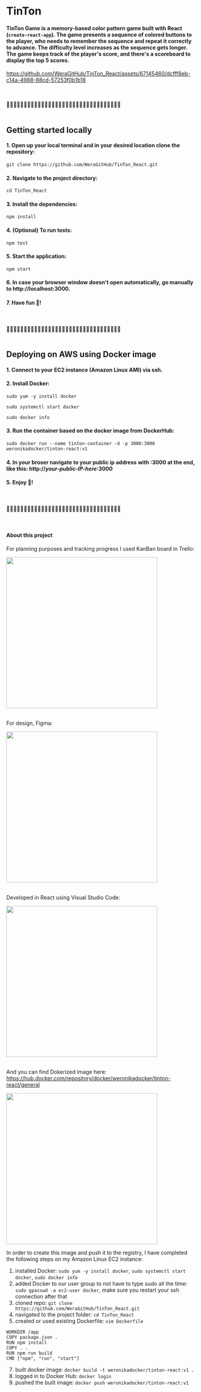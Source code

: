 
# TinTon 
#### TinTon Game is a memory-based color pattern game built with React (`create-react-app`). The game presents a sequence of colored buttons to the player, who needs to remember the sequence and repeat it correctly to advance. The difficulty level increases as the sequence gets longer. The game keeps track of the player's score, and there's a scoreboard to display the top 5 scores.

https://github.com/WeraGitHub/TinTon_React/assets/67145460/dcfff8eb-c14a-4988-88cd-57253f0b1b18

<br >
<br >
🐶🐶🐶🐶🐶🐶🐶🐶🐶🐶🐶🐶🐶🐶🐶🐶🐶🐶🐶🐶🐶🐶🐶🐶🐶🐶🐶🐶🐶🐶🐶🐶🐶
<br >
<br >

## Getting started locally
#### 1. Open up your local terminal and in your desired location clone the repository:
`git clone https://github.com/WeraGitHub/TinTon_React.git`

#### 2. Navigate to the project directory:
`cd TinTon_React`

#### 3. Install the dependencies:
`npm install`

#### 4. (Optional) To run tests:
`npm test`

#### 5. Start the application:
`npm start`

#### 6. In case your browser window doesn't open automatically, go manually to http://localhost:3000.

#### 7. Have fun 🥳!

<br >
<br >
🐶🐶🐶🐶🐶🐶🐶🐶🐶🐶🐶🐶🐶🐶🐶🐶🐶🐶🐶🐶🐶🐶🐶🐶🐶🐶🐶🐶🐶🐶🐶🐶🐶
<br >
<br >

## Deploying on AWS using Docker image
#### 1. Connect to your EC2 instance (Amazon Linux AMI) via ssh.

#### 2. Install Docker:

`sudo yum -y install docker`

`sudo systemctl start docker`

`sudo docker info`

#### 3. Run the container based on the docker image from DockerHub:

`sudo docker run --name tinton-container -d -p 3000:3000 weronikadocker/tinton-react:v1`

#### 4. In your broser navigate to your public ip address with :3000 at the end, like this: http://*your-public-IP-here*:3000 

#### 5. Enjoy 🐶!


<br >
<br >
🐶🐶🐶🐶🐶🐶🐶🐶🐶🐶🐶🐶🐶🐶🐶🐶🐶🐶🐶🐶🐶🐶🐶🐶🐶🐶🐶🐶🐶🐶🐶🐶🐶
<br >
<br >
<br >

#### About this project
For planning purposes and tracking progress I used KanBan board in Trello:

<img src="https://github.com/WeraGitHub/TinTon_React/assets/67145460/8382418e-217a-4d3f-acba-a36de9494dfb" width="400" height="auto">
<br >
<br >

For design, Figma:

<img src="https://github.com/WeraGitHub/TinTon_React/assets/67145460/cfdcf39a-be63-4fff-8e2c-9de940d8f73a" width="400" height="auto">
<br >
<br >

Developed in React using Visual Studio Code:

<img src="https://github.com/WeraGitHub/TinTon_React/assets/67145460/2c6f88f1-4912-4d25-a565-f6228d5edc92" width="400" height="auto">
<br >
<br >

And you can find Dokerized image here: https://hub.docker.com/repository/docker/weronikadocker/tinton-react/general

<img src="https://github.com/WeraGitHub/TinTon_React/assets/67145460/5e07de4d-061e-4e93-8c16-1dcbb0678fb0" width="400" height="auto">

In order to create this image and push it to the registry, I have completed the following steps on my Amazon Linux EC2 instance:

1. installed Docker: `sudo yum -y install docker`, `sudo systemctl start docker`, `sudo docker info`
2. added Docker to our user group to not have to type *sudo* all the time: `sudo gpasswd -a ec2-user docker`, make sure you restart your ssh connection after that
3. cloned repo: `git clone https://github.com/WeraGitHub/TinTon_React.git`
4. navigated to the project folder: `cd TinTon_React`
5. created or used existing Dockerfile: `vim Dockerfile`
   
```FROM node:19-alpine
WORKDIR /app
COPY package.json .
RUN npm install
COPY . .
RUN npm run build
CMD ["npm", "run", "start"]
```

7. built docker image: `docker build -t weronikadocker/tinton-react:v1 .`
8. logged in to Docker Hub: `docker login`
9. pushed the built image: `docker push weronikadocker/tinton-react:v1`
